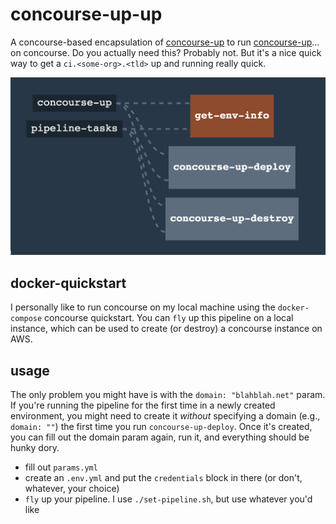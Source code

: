 # concourse-up-up

A concourse-based encapsulation of [concourse-up](https://github.com/EngineerBetter/concourse-up) to run [concourse-up](https://github.com/EngineerBetter/concourse-up)... on concourse. Do you actually need this? Probably not. But it's a nice quick way to get a `ci.<some-org>.<tld>` up and running really quick.

![pipeline](assets/v0.png)

## docker-quickstart

I personally like to run concourse on my local machine using the `docker-compose` concourse quickstart. You can `fly` up this pipeline on a local instance, which can be used to create (or destroy) a concourse instance on AWS.

## usage

The only problem you might have is with the `domain: "blahblah.net"` param. If you're running the pipeline for the first time in a newly created environment, you might need to create it _without_ specifying a domain (e.g., `domain: ""`) the first time you run `concourse-up-deploy`. Once it's created, you can fill out the domain param again, run it, and everything should be hunky dory.

* fill out `params.yml`
* create an `.env.yml` and put the `credentials` block in there (or don't, whatever, your choice)
* `fly` up your pipeline. I use `./set-pipeline.sh`, but use whatever you'd like
